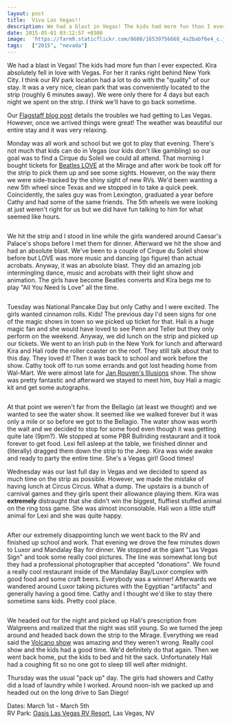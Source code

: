```yaml
---
layout: post
title:  Viva Las Vegas!!
description: We had a blast in Vegas! The kids had more fun than I ever expected. Kiraa...
date: 2015-05-01 03:12:57 +0300
image:  'https://farm9.staticflickr.com/8608/16539756668_4a2babf6e4_c.jpg'
tags:   ["2015", "nevada"]
---
```

<p>We had a blast in Vegas! The kids had more fun than I ever expected. Kira absolutely fell in love with Vegas. For her it ranks right behind New York City. I think our RV park location had a lot to do with the &quot;quality&quot; of our stay. It was a very nice, clean park that was conveniently located to the strip (roughly 6 minutes away). We were only there for 4 days but each night we spent on the strip. I think we'll have to go back sometime.</p>
<p>Our <a href="/2015/04/29/flagstaff-az-grand-canyou/">Flagstaff blog post</a> details the troubles we had getting to Las Vegas. However, once we arrived things were great! The weather was beautiful our entire stay and it was very relaxing.</p>
<p>Monday was all work and school but we got to play that evening. There's not much that kids can do in Vegas (our kids don't like gambling) so our goal was to find a Cirque du Soleil we could all attend. That morning I bought tickets for <a href="https://www.cirquedusoleil.com/en/shows/love/default.aspx">Beatles LOVE</a> at the Mirage and after work be took off for the strip to pick them up and see some sights. However, on the way there we were side-tracked by the shiny sight of new RVs. We'd been wanting a new 5th wheel since Texas and we stopped in to take a quick peek. Coincidently, the sales guy was from Lexington, graduated a year before Cathy and had some of the same friends. The 5th wheels we were looking at just weren't right for us but we did have fun talking to him for what seemed like hours.</p>
<p><img src="https://farm9.staticflickr.com/8645/16700099721_1c49c31b5d_c.jpg" alt="" ></p>
<p>We hit the strip and I stood in line while the girls wandered around Caesar's Palace's shops before I met them for dinner. Afterward we hit the show and had an absolute blast. We've been to a couple of Cirque du Soleil show before but LOVE was more music and dancing (go figure) than actual acrobats. Anyway, it was an absolute blast. They did an amazing job intermingling dance, music and acrobats with their light show and animation. The girls have become Beatles converts and Kira begs me to play &quot;All You Need Is Love&quot; all the time.</p>
<p><img src="https://farm9.staticflickr.com/8562/16701403966_ff24b48a18_c.jpg" alt="" ></p>
<p>Tuesday was National Pancake Day but only Cathy and I were excited. The girls wanted cinnamon rolls. Kids! The previous day I'd seen signs for one of the magic shows in town so we picked up ticket for that. Hali is a huge magic fan and she would have loved to see Penn and Teller but they only perform on the weekend. Anyway, we did lunch on the strip and picked up our tickets. We went to an Irish pub in the New York for lunch and afterward Kira and Hali rode the roller coaster on the roof. They still talk about that to this day. They loved it! Then it was back to school and work before the show. Cathy took off to run some errands and got lost heading home from Wal-Mart. We were almost late for <a href="http://www.troplv.com/las-vegas/shows-entertainment/jan-rouven-illusions">Jan Rouven's Illusions</a> show. The show was pretty fantastic and afterward we stayed to meet him, buy Hali a magic kit and get some autographs.</p>
<p><img src="https://farm9.staticflickr.com/8595/16520029457_c6b20a7aa4_c.jpg" alt="" ></p>
<p>At that point we weren't far from the Bellagio (at least we thought) and we wanted to see the water show. It seemed like we walked forever but it was only a mile or so before we got to the Bellagio. The water show was worth the wait and we decided to stop for some food even though it was getting quite late (9pm?). We stopped at some PBR Bullriding restaurant and it took forever to get food. Lexi fell asleep at the table, we finished dinner and (literally) dragged them down the strip to the Jeep. Kira was wide awake and ready to party the entire time. She's a Vegas girl! Good times!</p>
<p>Wednesday was our last full day in Vegas and we decided to spend as much time on the strip as possible. However, we made the mistake of having lunch at Circus Circus. What a dump. The upstairs is a bunch of carnival games and they girls spent their allowance playing them. Kira was <strong>extremely</strong> distraught that she didn't win the biggest, fluffiest stuffed animal on the ring toss game. She was almost inconsolable. Hali won a little stuff animal for Lexi and she was quite happy.</p>
<p><img src="https://farm9.staticflickr.com/8632/16106865283_b1798c05eb_c.jpg" alt="" ></p>
<p>After our extremely disappointing lunch we went back to the RV and finished up school and work. That evening we drove the few minutes down to Luxor and Mandalay Bay for dinner. We stopped at the giant &quot;Las Vegas Sign&quot; and took some really cool pictures. The line was somewhat long but they had a professional photographer that accepted &quot;donations&quot;. We found a really cool restaurant inside of the Mandalay Bay/Luxor complex with good food and some craft beers. Everybody was a winner! Afterwards we wandered around Luxor taking pictures with the Egyptian &quot;artifacts&quot; and generally having a good time. Cathy and I thought we'd like to stay there sometime sans kids. Pretty cool place.</p>
<p><img src="https://farm9.staticflickr.com/8619/16533696400_b7195d35b0_c.jpg" alt="" ></p>
<p>We headed out for the night and picked up Hali's prescription from Walgreens and realized that the night was still young. So we turned the jeep around and headed back down the strip to the Mirage. Everything we read said the <a href="http://www.vegas.com/attractions/on-the-strip/mirage-volcano/">Volcano show</a> was amazing and they weren't wrong. Really cool show and the kids had a good time. We'd definitely do that again. Then we went back home, put the kids to bed and hit the sack. Unfortunately Hali had a coughing fit so no one got to sleep till well after midnight.</p>
<p>Thursday was the usual &quot;pack up&quot; day. The girls had showers and Cathy did a load of laundry while I worked. Around noon-ish we packed up and headed out on the long drive to San Diego!</p>
<p>Dates: March 1st - March 5th<br>
RV Park: <a href="http://www.oasislasvegasrvresort.com/">Oasis Las Vegas RV Resort</a>, Las Vegas, NV</p>

